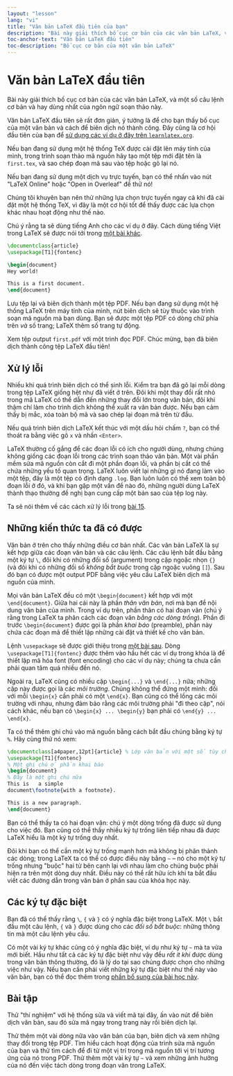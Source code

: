 ```yaml
---
layout: "lesson"
lang: "vi"
title: "Văn bản LaTeX đầu tiên của bạn"
description: "Bài này giải thích bố cục cơ bản của các văn bản LaTeX, và một số câu lệnh cơ bản và hay dùng nhất của ngôn ngữ soạn thảo này."
toc-anchor-text: "Văn bản LaTeX đầu tiên"
toc-description: "Bố cục cơ bản của một văn bản LaTeX"
---
```


# Văn bản LaTeX đầu tiên

<span class="summary">Bài này giải thích bố cục cơ bản của các văn bản LaTeX, và
một số câu lệnh cơ bản và hay dùng nhất của ngôn ngữ soạn thảo này.</span>

Văn bản LaTeX đầu tiên sẽ rất đơn giản, ý tưởng là để cho bạn thấy bố cục của
một văn bản và cách để biên dịch nó thành công. Đây cũng là cơ hội đầu tiên của
bạn để [sử dụng các ví dụ ở đây trên `learnlatex.org`](help).

Nếu bạn đang sử dụng một hệ thống TeX được cài đặt lên máy tính của mình, trong
trình soạn thảo mã nguồn hãy tạo một tệp mới đặt tên là `first.tex`, và sao chép
đoạn mã sau vào tệp hoặc gõ lại nó.

Nếu bạn đang sử dụng một dịch vụ trực tuyến, bạn có thể nhấn vào nút "LaTeX
Online" hoặc "Open in Overleaf" để thử nó!

<p class="hint">Chúng tôi khuyên bạn nên thử những lựa chọn trực tuyến ngay cả
khi đã cài đặt một hệ thống TeX, vì đây là một cơ hội tốt để thấy được các lựa
chọn khác nhau hoạt động như thế nào.</p>

Chú ý rằng ta sẽ dùng tiếng Anh cho các ví dụ ở đây. Cách dùng tiếng Việt trong
LaTeX sẽ được nói tới trong [một bài khác](language-01).

```latex
\documentclass{article}
\usepackage[T1]{fontenc}

\begin{document}
Hey world!

This is a first document.
\end{document}
```
Lưu tệp lại và biên dịch thành một tệp PDF. Nếu bạn đang sử dụng một hệ thống
LaTeX trên máy tính của mình, nút biên dịch sẽ tùy thuộc vào trình soạn mã nguồn
mà bạn dùng. Bạn sẽ được một tệp PDF có dòng chữ phía trên _và_ số trang; LaTeX
thêm số trang tự động.

Xem tệp output `first.pdf` với một trình đọc PDF. Chúc mừng, bạn đã biên dịch
thành công tệp LaTeX đầu tiên!

## Xử lý lỗi

Nhiều khi quá trình biên dịch có thể sinh lỗi. Kiểm tra bạn đã gõ lại mỗi dòng
trong tệp LaTeX giống hệt như đã viết ở trên. Đôi khi một thay đổi rất nhỏ trong
mã LaTeX có thể dẫn đến những thay đổi lớn trong văn bản, đôi khi thậm chí làm
cho trình dịch không thể xuất ra văn bản được. Nếu bạn cảm thấy bị mắc, xóa toàn
bộ mã và sao chép lại đoạn mã trên từ đầu.

Nếu quá trình biên dịch LaTeX kết thúc với một dấu hỏi chấm `?`, bạn có thể
thoát ra bằng việc gõ `x` và nhấn `<Enter>`.

LaTeX thường cố gắng để các đoạn lỗi có ích cho người dùng, nhưng chúng không
giống các đoạn lỗi trong các trình soạn thảo văn bản. Một vài phần mềm sửa mã
nguồn còn cắt đi một phần đoạn lỗi, và phần bị cắt có thể chứa những yếu tố
quan trọng. LaTeX luôn viết lại những gì nó đang làm vào một tệp, đây là một tệp
có định dạng `.log`. Bạn luôn luôn có thể xem toàn bộ đoạn lỗi ở đó, và khi bạn
gặp một vấn đề nào đó, những người dùng LaTeX thành thạo thường đề nghị bạn cung
cấp một bản sao của tệp log này.

<p class="hint">Ta sẽ nói thêm về các cách xử lý lỗi trong
<a href="./lesson-15">bài 15</a>.</p>

## Những kiến thức ta đã có được

Văn bản ở trên cho thấy những điều cơ bản nhất. Các văn bản LaTeX là sự kết hợp
giữa các đoạn văn bản và các câu lệnh. Các câu lệnh bắt đầu bằng một ký tự `\`,
đôi khi có những đối số (argument) trong cặp ngoặc nhọn `{}` (và đôi khi có
những đối số _không bắt buộc_ trong cặp ngoặc vuông `[]`). Sau đó bạn có được
một output PDF bằng việc yêu cầu LaTeX biên dịch mã nguồn của mình.

Mọi văn bản LaTeX đều có một `\begin{document}` kết hợp với một
`\end{document}`. Giữa hai cái này là phần *thân văn bản*, nơi mà bạn để nội
dung văn bản của mình. Trong ví dụ trên, phần thân có hai đoạn văn (chú ý rằng
trong LaTeX ta phân cách các đoạn văn _bằng các dòng trống_). Phần đi trước
`\begin{document}` được gọi là phần *khai báo* (preamble), phần này chứa các
đoạn mã để thiết lập những cài đặt và thiết kế cho văn bản.

Lệnh `\usepackage` sẽ được giới thiệu trong [một bài sau](lesson-06). Dòng
`\usepackage[T1]{fontenc}` được thêm vào hầu hết các ví dụ trong khóa là để
thiết lập mã hóa font (font encoding) cho các ví dụ này; chúng ta chưa cần phải
quan tâm quá nhiều đến nó.

Ngoài ra, LaTeX cũng có nhiều cặp `\begin{...}` và `\end{...}` nữa; những cặp
này được gọi là các *môi trường*. Chúng không thể đứng một mình: đối với mỗi
`\begin{x}` cần phải có một `\end{x}`. Bạn cũng có thể lồng các môi trường với
nhau, nhưng đảm bảo rằng các môi trường phải "đi theo cặp", nói cách khác, nếu
bạn có `\begin{x} ... \begin{y}` bạn phải có `\end{y} ... \end{x}`.

Ta có thể thêm ghi chú vào mã nguồn bằng cách bắt đầu chúng bằng ký tự `%`. Hãy
cùng thử nó xem:
```latex
\documentclass[a4paper,12pt]{article} % Lớp văn bản với một số tùy chọn
\usepackage[T1]{fontenc}
% Một ghi chú ở phần khai báo
\begin{document}
% Đây là một ghi chú nữa
This is   a simple
document\footnote{with a footnote}.

This is a new paragraph.
\end{document}
```
Bạn có thể thấy ta có hai đoạn văn: chú ý một dòng trống đã được sử dụng cho
việc đó. Bạn cũng có thể thấy nhiều ký tự trống liên tiếp nhau đã được LaTeX
hiểu là một ký tự trống duy nhất.

Đôi khi bạn có thể cần một ký tự trống mạnh hơn mà không bị phân thành các dòng;
trong LaTeX ta có thể có được điều này bằng `~` &ndash; nó cho một ký tự trống
nhưng "buộc" hai từ bên cạnh lại với nhau làm cho chúng buộc phải hiện ra trên
một dòng duy nhất. Điều này có thể rất hữu ích khi ta bắt đầu viết các đường dẫn
trong văn bản ở phần sau của khóa học này.

## Các ký tự đặc biệt

Bạn đã có thể thấy rằng `\`, `{` và `}` có ý nghĩa đặc biệt trong LaTeX. Một `\`
bắt đầu một câu lệnh, `{` và `}` được dùng cho các _đối số bắt buộc_: những
thông tin mà một câu lệnh yêu cầu.

Có một vài ký tự khác cũng có ý nghĩa đặc biệt, ví dụ như ký tự `~` mà ta vừa
mới biết. Hầu như tất cả các ký tự đặc biệt như vậy đều _rất ít khi_ được dùng
trong văn bản thông thường, đó là lý do tại sao chúng được chọn cho những việc
như vậy. Nếu bạn cần phải viết những ký tự đặc biệt như thế này vào văn bản, bạn
có thể đọc thêm trong [phần bổ sung của bài học này](more-03).

## Bài tập

Thử "thí nghiệm" với hệ thống sửa và viết mã tại đây, ấn vào nút để biên dịch
văn bản, sau đó sửa mã ngay trong trang này rồi biên dịch lại.

Thử thêm một vài dòng nữa vào văn bản của bạn, biên dịch và xem những thay đổi
trong tệp PDF. Tìm hiểu cách hoạt động của trình sửa mã nguồn của bạn và thử tìm
cách để đi từ một vị trí trong mã nguồn tới vị trí tương ứng của nó trong PDF.
Thử thêm một vài ký tự `~` và xem những ảnh hưởng của nó đến việc tách dòng
trong đoạn văn trong LaTeX.
